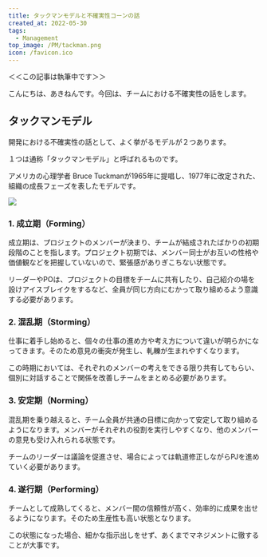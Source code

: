 ```yaml
---
title: タックマンモデルと不確実性コーンの話
created_at: 2022-05-30
tags:
  - Management
top_image: /PM/tackman.png
icon: /favicon.ico
---
```


＜＜この記事は執筆中です＞＞

こんにちは、あきねんです。今回は、チームにおける不確実性の話をします。

## タックマンモデル

開発における不確実性の話として、よく挙がるモデルが２つあります。

１つは通称「タックマンモデル」と呼ばれるものです。

アメリカの心理学者 Bruce Tuckmanが1965年に提唱し、1977年に改定された、組織の成長フェーズを表したモデルです。

<img class="article__img" src="/PM/tackman_model.png" loading="lazy">

### 1. 成立期（Forming）

成立期は、プロジェクトのメンバーが決まり、チームが結成されたばかりの初期段階のことを指します。プロジェクト初期では、メンバー同士がお互いの性格や価値観などを把握していないので、緊張感がありぎこちない状態です。

リーダーやPOは、プロジェクトの目標をチームに共有したり、自己紹介の場を設けアイスブレイクをするなど、全員が同じ方向にむかって取り組めるよう意識する必要があります。

### 2. 混乱期（Storming）

仕事に着手し始めると、個々の仕事の進め方や考え方について違いが明らかになってきます。そのため意見の衝突が発生し、軋轢が生まれやすくなります。

この時期においては、それぞれのメンバーの考えをできる限り共有してもらい、個別に対話することで関係を改善しチームをまとめる必要があります。

### 3. 安定期（Norming）

混乱期を乗り越えると、チーム全員が共通の目標に向かって安定して取り組めるようになります。メンバーがそれぞれの役割を実行しやすくなり、他のメンバーの意見も受け入れられる状態です。

チームのリーダーは議論を促進させ、場合によっては軌道修正しながらPJを進めていく必要があります。

### 4. 遂行期（Performing）

チームとして成熟してくると、メンバー間の信頼性が高く、効率的に成果を出せるようになります。そのため生産性も高い状態となります。

この状態になった場合、細かな指示出しをせず、あくまでマネジメントに徹することが大事です。



